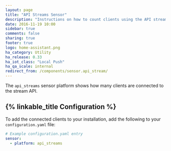 ```yaml
---
layout: page
title: "API Streams Sensor"
description: "Instructions on how to count clients using the API streams within Home Assistant."
date: 2016-11-19 10:00
sidebar: true
comments: false
sharing: true
footer: true
logo: home-assistant.png
ha_category: Utility
ha_release: 0.33
ha_iot_class: "Local Push"
ha_qa_scale: internal
redirect_from: /components/sensor.api_stream/
---
```


The `api_streams` sensor platform shows how many clients are connected to the stream API.

## {% linkable_title Configuration %}

To add the connected clients to your installation, add the following to your `configuration.yaml` file:

```yaml
# Example configuration.yaml entry
sensor:
  - platform: api_streams
```

